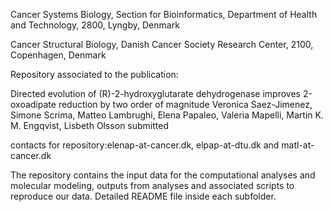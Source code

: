 Cancer Systems Biology, Section for Bioinformatics, Department of Health and Technology, 2800, Lyngby, Denmark

Cancer Structural Biology, Danish Cancer Society Research Center, 2100, Copenhagen, Denmark

Repository associated to the publication:


Directed evolution of (R)-2-hydroxyglutarate dehydrogenase improves 2-oxoadipate reduction by two order of magnitude
Veronica Saez-Jimenez, Simone Scrima, Matteo Lambrughi, Elena Papaleo, Valeria Mapelli, Martin K. M. Engqvist, Lisbeth Olsson 
submitted

contacts for repository:elenap-at-cancer.dk, elpap-at-dtu.dk and matl-at-cancer.dk

The repository contains the input data for the computational analyses and molecular modeling, outputs from analyses and associated scripts to reproduce our data. 
Detailed README file inside each subfolder.
